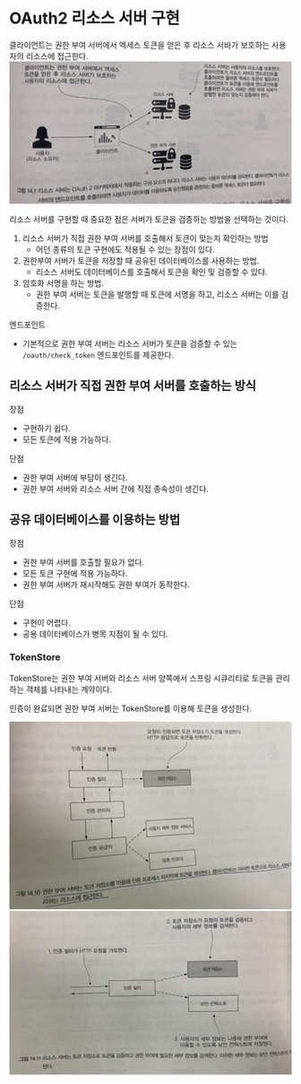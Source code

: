 # OAuth2 리소스 서버 구현
클라이언트는 권한 부여 서버에서 엑세스 토큰을 얻은 후 리소스 서바가 보호하는 사용자의 리소스에 접근한다. 
![14-1](/Images/스프링시큐티리인액션/14-1.jpg)

리소스 서버를 구현할 때 중요한 점은 서버가 토큰을 검증하는 방법을 선택하는 것이다. 
1. 리소스 서버가 직접 권한 부여 서버를 호출해서 토큰이 맞는지 확인하는 방법
   - 어던 종류의 토큰 구현에도 적용될 수 있는 장점이 있다. 
2. 권한부여 서버가 토큰을 저장할 때 공유된 데이터베이스를 사용하는 방법. 
   - 리소스 서버도 데이터베이스를 호출해서 토큰을 확인 및 검증할 수 있다.
3. 암호화 서명을 하는 방법.
   - 권한 부여 서버는 토큰을 발행할 때 토큰에 서명을 하고, 리소스 서버는 이를 검증한다. 

엔드포인트
- 기본적으로 권한 부여 서버는 리소스 서버가 토큰을 검증할 수 있는 `/oauth/check_token` 엔드포인트를 제공한다. 

## 리소스 서버가 직접 권한 부여 서버를 호출하는 방식
장점
- 구현하기 쉽다.
- 모든 토큰에 적용 가능하다. 

단점
- 권한 부여 서버에 부담이 생긴다. 
- 권한 부여 서버와 리소스 서버 간에 직접 종속성이 생긴다. 

## 공유 데이터베이스를 이용하는 방법
장점
- 권한 부여 서버를 호출할 필요가 없다. 
- 모든 토큰 구현에 적용 가능하다. 
- 권한 부여 서버가 재시작해도 권한 부여가 동작한다. 

단점
- 구현이 어렵다. 
- 공용 데이터베이스가 병목 지점이 될 수 있다. 

### TokenStore
TokenStore는 권한 부여 서버와 리소스 서버 양쪽에서 스프링 시큐리티로 토큰을 관리하는 객체를 나타내는 계약이다. 

인증이 완료되면 권한 부여 서버는 TokenStore를 이용해 토큰을 생성한다. 

![14-10](/Images/스프링시큐티리인액션/14-10.jpg)
![14-11](/Images/스프링시큐티리인액션/14-11.jpg)

